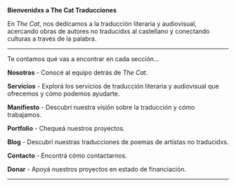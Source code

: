 **Bienvenidxs a The Cat Traducciones**

En *The Cat*, nos dedicamos a la traducción literaria y audiovisual, acercando obras de autores no traducidxs al castellano y conectando culturas a través de la palabra.

---

Te contamos qué vas a encontrar en cada sección...



**Nosotras** - Conocé al equipo detrás de *The Cat*. 

**Servicios** - Explorá los servicios de traducción literaria y audiovisual que ofrecemos y cómo podemos ayudarte.

**Manifiesto** - Descubrí nuestra visión sobre la traducción y cómo trabajamos.

**Portfolio** - Chequeá nuestros proyectos.

**Blog** - Descubrí nuestras traducciones de poemas de artistas no traducidxs.

**Contacto** - Encontrá cómo contactarnos.

**Donar** - Apoyá nuestros proyectos en estado de financiación.


---


